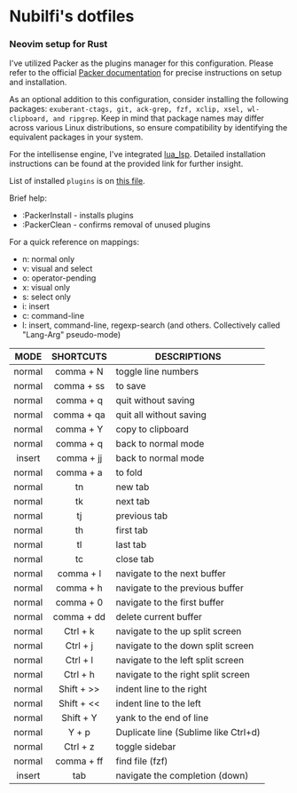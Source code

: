 # Nubilfi's dotfiles

### Neovim setup for Rust

I've utilized Packer as the plugins manager for this configuration. Please refer to the official [Packer documentation](https://github.com/wbthomason/packer.nvim) for precise instructions on setup and installation.

As an optional addition to this configuration, consider installing the following packages: `exuberant-ctags, git, ack-grep, fzf, xclip, xsel, wl-clipboard, and ripgrep`. Keep in mind that package names may differ across various Linux distributions, so ensure compatibility by identifying the equivalent packages in your system.

For the intellisense engine, I've integrated [lua_lsp](https://github.com/sumneko/lua-language-server). Detailed installation instructions can be found at the provided link for further insight.

List of installed `plugins` is on [this file](https://github.com/nubilfi/dotfiles/blob/master/vim/lua/packer-config/init.lua).

Brief help:

- :PackerInstall - installs plugins
- :PackerClean - confirms removal of unused plugins

For a quick reference on mappings:

- n: normal only
- v: visual and select
- o: operator-pending
- x: visual only
- s: select only
- i: insert
- c: command-line
- l: insert, command-line, regexp-search (and others. Collectively called "Lang-Arg" pseudo-mode)

|  MODE  | SHORTCUTS  | DESCRIPTIONS                         |
| :----: | :--------: | ------------------------------------ |
| normal | comma + N  | toggle line numbers                  |
| normal | comma + ss | to save                              |
| normal | comma + q  | quit without saving                  |
| normal | comma + qa | quit all without saving              |
| normal | comma + Y  | copy to clipboard                    |
| normal | comma + q  | back to normal mode                  |
| insert | comma + jj | back to normal mode                  |
| normal | comma + a  | to fold                              |
| normal |     tn     | new tab                              |
| normal |     tk     | next tab                             |
| normal |     tj     | previous tab                         |
| normal |     th     | first tab                            |
| normal |     tl     | last tab                             |
| normal |     tc     | close tab                            |
| normal | comma + l  | navigate to the next buffer          |
| normal | comma + h  | navigate to the previous buffer      |
| normal | comma + 0  | navigate to the first buffer         |
| normal | comma + dd | delete current buffer                |
| normal |  Ctrl + k  | navigate to the up split screen      |
| normal |  Ctrl + j  | navigate to the down split screen    |
| normal |  Ctrl + l  | navigate to the left split screen    |
| normal |  Ctrl + h  | navigate to the right split screen   |
| normal | Shift + >> | indent line to the right             |
| normal | Shift + << | indent line to the left              |
| normal | Shift + Y  | yank to the end of line              |
| normal |   Y + p    | Duplicate line (Sublime like Ctrl+d) |
| normal |  Ctrl + z  | toggle sidebar                       |
| normal | comma + ff | find file (fzf)                      |
| insert |    tab     | navigate the completion (down)       |
